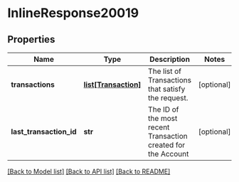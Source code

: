 # InlineResponse20019

## Properties
Name | Type | Description | Notes
------------ | ------------- | ------------- | -------------
**transactions** | [**list[Transaction]**](Transaction.md) | The list of Transactions that satisfy the request. | [optional] 
**last_transaction_id** | **str** | The ID of the most recent Transaction created for the Account | [optional] 

[[Back to Model list]](../README.md#documentation-for-models) [[Back to API list]](../README.md#documentation-for-api-endpoints) [[Back to README]](../README.md)


